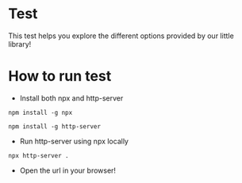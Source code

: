 # Test

This test helps you explore the different options provided by our little library!

# How to run test
 - Install both npx and http-server
 ```shell
 npm install -g npx

 npm install -g http-server
 ```
 - Run http-server using npx locally
 ```shell
npx http-server .
 ``` 
 - Open the url in your browser!